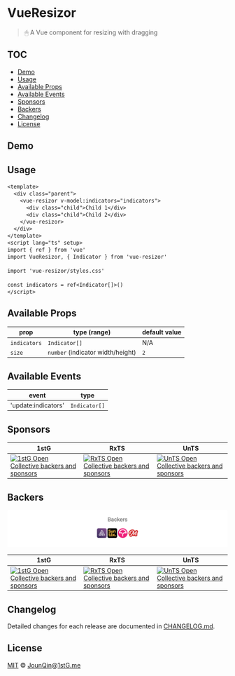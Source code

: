 # VueResizor

> 🖱 A Vue component for resizing with dragging

## TOC <!-- omit in toc -->

- [Demo](#demo)
- [Usage](#usage)
- [Available Props](#available-props)
- [Available Events](#available-events)
- [Sponsors](#sponsors)
- [Backers](#backers)
- [Changelog](#changelog)
- [License](#license)

## Demo

<VueResizorDemo />

## Usage

```vue
<template>
  <div class="parent">
    <vue-resizor v-model:indicators="indicators">
      <div class="child">Child 1</div>
      <div class="child">Child 2</div>
    </vue-resizor>
  </div>
</template>
<script lang="ts" setup>
import { ref } from 'vue'
import VueResizor, { Indicator } from 'vue-resizor'

import 'vue-resizor/styles.css'

const indicators = ref<Indicator[]>()
</script>
```

## Available Props

| prop         | type (range)                      | default value |
| ------------ | --------------------------------- | ------------- |
| `indicators` | `Indicator[]`                     | N/A           |
| `size`       | `number` (indicator width/height) | `2`           |

## Available Events

| event               | type          |
| ------------------- | ------------- |
| 'update:indicators' | `Indicator[]` |

## Sponsors

| 1stG                                                                                                                               | RxTS                                                                                                                               | UnTS                                                                                                                               |
| ---------------------------------------------------------------------------------------------------------------------------------- | ---------------------------------------------------------------------------------------------------------------------------------- | ---------------------------------------------------------------------------------------------------------------------------------- |
| [![1stG Open Collective backers and sponsors](https://opencollective.com/1stG/organizations.svg)](https://opencollective.com/1stG) | [![RxTS Open Collective backers and sponsors](https://opencollective.com/rxts/organizations.svg)](https://opencollective.com/rxts) | [![UnTS Open Collective backers and sponsors](https://opencollective.com/unts/organizations.svg)](https://opencollective.com/unts) |

## Backers

[![Backers](https://raw.githubusercontent.com/1stG/static/master/sponsors.svg)](https://github.com/sponsors/JounQin)

| 1stG                                                                                                                             | RxTS                                                                                                                             | UnTS                                                                                                                             |
| -------------------------------------------------------------------------------------------------------------------------------- | -------------------------------------------------------------------------------------------------------------------------------- | -------------------------------------------------------------------------------------------------------------------------------- |
| [![1stG Open Collective backers and sponsors](https://opencollective.com/1stG/individuals.svg)](https://opencollective.com/1stG) | [![RxTS Open Collective backers and sponsors](https://opencollective.com/rxts/individuals.svg)](https://opencollective.com/rxts) | [![UnTS Open Collective backers and sponsors](https://opencollective.com/unts/individuals.svg)](https://opencollective.com/unts) |

## Changelog

Detailed changes for each release are documented in [CHANGELOG.md](./CHANGELOG.md).

## License

[MIT][] © [JounQin][]@[1stG.me][]

[1stg.me]: https://www.1stg.me
[jounqin]: https://GitHub.com/JounQin
[mit]: http://opensource.org/licenses/MIT
